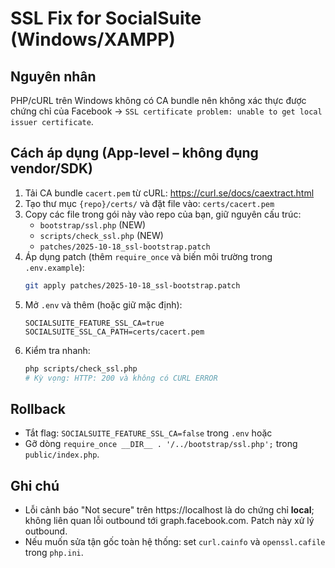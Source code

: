 # SSL Fix for SocialSuite (Windows/XAMPP)

## Nguyên nhân
PHP/cURL trên Windows không có CA bundle nên không xác thực được chứng chỉ của Facebook →
`SSL certificate problem: unable to get local issuer certificate`.

## Cách áp dụng (App-level – không đụng vendor/SDK)
1) Tải CA bundle `cacert.pem` từ cURL: https://curl.se/docs/caextract.html
2) Tạo thư mục `{repo}/certs/` và đặt file vào: `certs/cacert.pem`
3) Copy các file trong gói này vào repo của bạn, giữ nguyên cấu trúc:
   - `bootstrap/ssl.php` (NEW)
   - `scripts/check_ssl.php` (NEW)
   - `patches/2025-10-18_ssl-bootstrap.patch`
4) Áp dụng patch (thêm `require_once` và biến môi trường trong `.env.example`):
   ```bash
   git apply patches/2025-10-18_ssl-bootstrap.patch
   ```
5) Mở `.env` và thêm (hoặc giữ mặc định):
   ```dotenv
   SOCIALSUITE_FEATURE_SSL_CA=true
   SOCIALSUITE_SSL_CA_PATH=certs/cacert.pem
   ```
6) Kiểm tra nhanh:
   ```bash
   php scripts/check_ssl.php
   # Kỳ vọng: HTTP: 200 và không có CURL ERROR
   ```

## Rollback
- Tắt flag: `SOCIALSUITE_FEATURE_SSL_CA=false` trong `.env` hoặc
- Gỡ dòng `require_once __DIR__ . '/../bootstrap/ssl.php';` trong `public/index.php`.

## Ghi chú
- Lỗi cảnh báo "Not secure" trên https://localhost là do chứng chỉ **local**; không liên quan lỗi outbound tới graph.facebook.com. Patch này xử lý outbound.
- Nếu muốn sửa tận gốc toàn hệ thống: set `curl.cainfo` và `openssl.cafile` trong `php.ini`.
